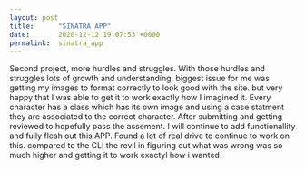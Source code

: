 ```yaml
---
layout: post
title:      "SINATRA APP"
date:       2020-12-12 19:07:53 +0000
permalink:  sinatra_app
---
```



Second project, more hurdles and struggles. With those hurdles and struggles lots of growth and understanding. biggest issue for me was getting my images to format correctly to look good with the site. but very happy that I was able to get it to work exactly how I imagined it. Every character has a class which has its own image and using a case statment they are associated to the correct character. After submitting and getting reviewed to hopefully pass the assement. I will continue to add functionallity and fully flesh out this APP. Found a lot of real drive to continue to work on this. compared to the CLI the revil in figuring out what was wrong was so much higher and getting it to work exactyl how i wanted.
